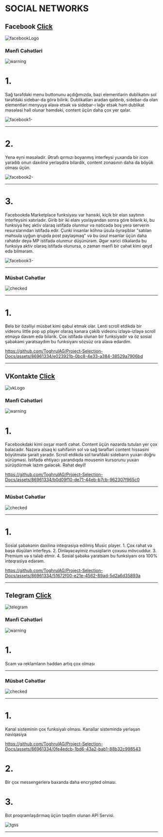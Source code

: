 <h1>SOCIAL NETWORKS</h1>   
<h2>Facebook  <a href="facebook.com">Click</a></h2>

![facebookLogo](https://github.com/ToghrulAG/Project-Selection-Docs/assets/86961334/0eeca3b0-4622-43e1-bdd8-408d82270ec0)

<h3>Mənfi Cəhətləri </h3>

![warning](https://github.com/ToghrulAG/Project-Selection-Docs/assets/86961334/e89bbf56-f98c-4600-90fe-a8d05c5d4dc7)


<p> <h1>1.</h1>Sağ tərəfdəki menu buttonunu açdığımızda, bəzi elementlərin dublikatını sol tərəfdəki sidebar-da görə bilirik.
Dublikatları aradan qaldırıb, sidebar-da olan elementləri menyuya əlavə etsək və sidebar-ı ləğv etsək 
həm dublikat məsələsi həll olunar həmdəki, content üçün daha çox yer qalar. 
</p>

![facebook1-](https://github.com/ToghrulAG/Project-Selection-Docs/assets/86961334/1ca8d193-af1a-454d-9ccf-4ec89bb88596)

<hr>

<p> <h1>2.</h1>
  Yenə eyni məsələdir. Ətrafı qırmızı boyanmış interfeysi yuxarıda bir icon yaradıb onun daxılinə yerləşdirə bilərdik,
content zonasının daha da böyük olması üçün.
</p>

![facebook2-](https://github.com/ToghrulAG/Project-Selection-Docs/assets/86961334/61a13a51-2fd6-48ce-bd4f-f098769eefef)

<hr>

<p> <h1>3.</h1>
Facebookda Marketplace funksiyası var hansıki, kiçik bir elan saytının interfeysini xatırladır. 
Girib bir iki elanı yoxlayandan sonra göre bilərik ki, bu funksiya heç aktiv olaraq istifadə olunmur və nəticədə 
boş yerə serverin resurslarından istifadə edir. Çunki insanlar köhnə üsula öyrəşiblər 
"satılan məhsula uyğun qrupda post paylaşmaq" və bu üsul insanlar üçün daha rahatdır deyə MP istifadə olunmur düşünürəm.
 Əgər xarici ölkələrdə bu funksiya aktiv olaraq istifadə olunursa, o zaman
mənfi bir cəhət kimi qeyd edə bilmərəm.
</p>

![facebook3-](https://github.com/ToghrulAG/Project-Selection-Docs/assets/86961334/0bccb960-7bf7-4b0a-8e24-f247cd3d7155)

<hr>

<h3>Müsbət Cəhətlər</h3>

![checked](https://github.com/ToghrulAG/Project-Selection-Docs/assets/86961334/a944cec9-b6cc-40a3-ac5f-b2080ae3de28)
<hr>

<p> <h1>1.</h1>
Belə bir özəlliyi müsbət kimi qəbul etmək olar.
 Lenti scroll etdikdə bir videonu little pop up player olaraq kənara çəkib videonu izləyə-izləyə scroll etməyə davam edə bilərik.
 Çox istifadə olunan bir funksiyadır və öz sosial şəbəkəmi yaratsaydım bu funksiyanı sözsüz ora əlavə edərdim.
</p>




https://github.com/ToghrulAG/Project-Selection-Docs/assets/86961334/e023921b-0bc8-4e33-a384-38529a7906bd



<hr>








  
<h2>VKontakte  <a href="vk.ru">Click</a></h2>

![vkLogo](https://github.com/ToghrulAG/Project-Selection-Docs/assets/86961334/e7933cbd-9b80-45d0-9482-5bf41d73e79f)


<h3>Mənfi Cəhətləri </h3>

![warning](https://github.com/ToghrulAG/Project-Selection-Docs/assets/86961334/e89bbf56-f98c-4600-90fe-a8d05c5d4dc7)


<p> <h1>1.</h1>Facebookdaki kimi oxşar mənfi cəhət. Content üçün nəzərdə tutulan yer çox balacadır.
Nəzərə alsaq ki səhifənin sol və sağ
tərəfləri content hissəsini böyütmətə şərait yaradır.
Scroll etdikdə sol tərəfdəki sidebarın yuxarı doğru sürüşməsi.
İstifadə ehtiyacı yarandıqda mousenin kursorunu yuxarı 
sürüşdürmək lazım gələcək. Rahat deyil!  
 
</p>



https://github.com/ToghrulAG/Project-Selection-Docs/assets/86961334/b0d09f10-de71-44eb-b7cb-962307f965c0



<hr>

<h3>Müsbət Cəhətlər</h3>

![checked](https://github.com/ToghrulAG/Project-Selection-Docs/assets/86961334/a944cec9-b6cc-40a3-ac5f-b2080ae3de28)
<hr>

<p> <h1>1.</h1>
Sosial şəbəkənin daxilinə inteqrasiya edilmiş Music player.
1. Çox rahat və başa düşülən interfeys.
2. Dinləyəcəyimiz musiqilərin çoxusu mövcuddur.
3. Premium və s tələb etmir.
4. Sosial şəbəkə yaratsam bu funksiyanı ora 100% inteqrasiya edərəm. 

</p>



https://github.com/ToghrulAG/Project-Selection-Docs/assets/86961334/51672f00-e21e-4562-89ad-5d2a6d35893a

<hr>
   
<h2>Telegram  <a href="https://web.telegram.org/a/">Click</a></h2>

![telegram](https://github.com/ToghrulAG/Project-Selection-Docs/assets/86961334/340b55c9-a9f4-4d71-8caa-6d8349272cb3)


<h3>Mənfi Cəhətləri </h3>

![warning](https://github.com/ToghrulAG/Project-Selection-Docs/assets/86961334/e89bbf56-f98c-4600-90fe-a8d05c5d4dc7)


<p> <h1>1.</h1>Scam və reklamların həddən artıq çox olması
</p>
<hr>

<h3>Müsbət Cəhətlər</h3>

![checked](https://github.com/ToghrulAG/Project-Selection-Docs/assets/86961334/a944cec9-b6cc-40a3-ac5f-b2080ae3de28)
<hr>

<p> <h1>1.</h1>
Kanal sisteminin çox funksiyalı olması. Kanallar sistemində yerləşən naviqasiya
</p>

https://github.com/ToghrulAG/Project-Selection-Docs/assets/86961334/0fe4edcb-1bd6-43a2-bab1-88b32c998543




<p> <h1>2.</h1>
Bir çox messengerlerə baxanda daha encrypted olması.
</p>
<p> <h1>3.</h1>
Bot proqramlaşdırmaq üçün təqdim olunan APİ Servisi.
</p>

![tgss](https://github.com/ToghrulAG/Project-Selection-Docs/assets/86961334/a9a306b4-03b9-4521-a77d-662bf4203689)


<hr>





























